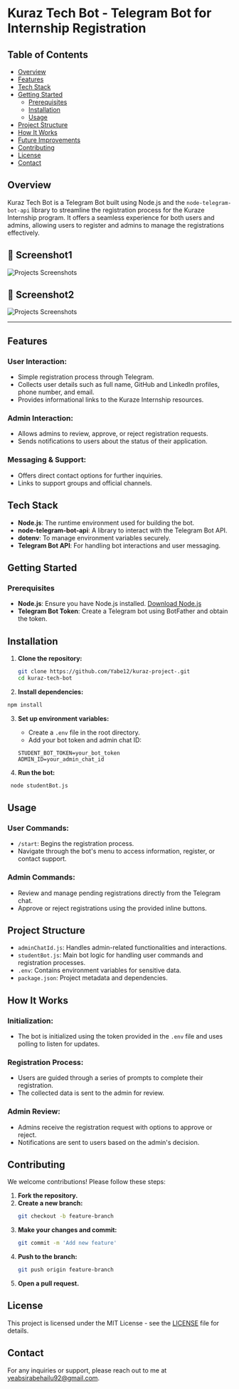 # Kuraz Tech Bot - Telegram Bot for Internship Registration

<!-- Add a logo or banner image if available -->

## Table of Contents
- [Overview](#overview)
- [Features](#features)
- [Tech Stack](#tech-stack)
- [Getting Started](#getting-started)
  - [Prerequisites](#prerequisites)
  - [Installation](#installation)
  - [Usage](#usage)
- [Project Structure](#project-structure)
- [How It Works](#how-it-works)
- [Future Improvements](#future-improvements)
- [Contributing](#contributing)
- [License](#license)
- [Contact](#contact)

## Overview
Kuraz Tech Bot is a Telegram Bot built using Node.js and the `node-telegram-bot-api` library to streamline the registration process for the Kuraze Internship program. It offers a seamless experience for both users and admins, allowing users to register and admins to manage the registrations effectively.
## 📸 Screenshot1
![Projects Screenshots](../kuraz-tech-bot/utils/image/a.jpg)



## 📸 Screenshot2

![Projects Screenshots](../kuraz-tech-bot/utils/image/b.jpg)


---

## Features

### User Interaction:
- Simple registration process through Telegram.
- Collects user details such as full name, GitHub and LinkedIn profiles, phone number, and email.
- Provides informational links to the Kuraze Internship resources.

### Admin Interaction:
- Allows admins to review, approve, or reject registration requests.
- Sends notifications to users about the status of their application.

### Messaging & Support:
- Offers direct contact options for further inquiries.
- Links to support groups and official channels.

## Tech Stack
- **Node.js**: The runtime environment used for building the bot.
- **node-telegram-bot-api**: A library to interact with the Telegram Bot API.
- **dotenv**: To manage environment variables securely.
- **Telegram Bot API**: For handling bot interactions and user messaging.

## Getting Started

### Prerequisites
- **Node.js**: Ensure you have Node.js installed. [Download Node.js](https://nodejs.org/)
- **Telegram Bot Token**: Create a Telegram bot using BotFather and obtain the token.
## Installation

1. **Clone the repository:**

   ```bash
   git clone https://github.com/Yabe12/kuraz-project-.git
   cd kuraz-tech-bot
   ```

2. **Install dependencies:**
  ```bash
  npm install
   ```

3. **Set up environment variables:**

   - Create a `.env` file in the root directory.
   - Add your bot token and admin chat ID:

   ```env
   STUDENT_BOT_TOKEN=your_bot_token
   ADMIN_ID=your_admin_chat_id
   ```
4. **Run the bot:**
```bash
 node studentBot.js
```
## Usage

### User Commands:
- `/start`: Begins the registration process.
- Navigate through the bot's menu to access information, register, or contact support.

### Admin Commands:
- Review and manage pending registrations directly from the Telegram chat.
- Approve or reject registrations using the provided inline buttons.

## Project Structure
- `adminChatId.js`: Handles admin-related functionalities and interactions.
- `studentBot.js`: Main bot logic for handling user commands and registration processes.
- `.env`: Contains environment variables for sensitive data.
- `package.json`: Project metadata and dependencies.

## How It Works

### Initialization:
- The bot is initialized using the token provided in the `.env` file and uses polling to listen for updates.

### Registration Process:
- Users are guided through a series of prompts to complete their registration.
- The collected data is sent to the admin for review.

### Admin Review:
- Admins receive the registration request with options to approve or reject.
- Notifications are sent to users based on the admin's decision.

## Contributing

We welcome contributions! Please follow these steps:

1. **Fork the repository.**
2. **Create a new branch:**
   ```bash
   git checkout -b feature-branch
   ```
3. **Make your changes and commit:**
   ```bash
   git commit -m 'Add new feature'
   ```
4. **Push to the branch:**
   ```bash
   git push origin feature-branch
   ```
5. **Open a pull request.**
## License


This project is licensed under the MIT License - see the [LICENSE](../LICENSE.md) file for details.

## Contact

For any inquiries or support, please reach out to me at [yeabsirabehailu92@gmail.com](mailto:yeabsirabehailu92@gmail.com).

